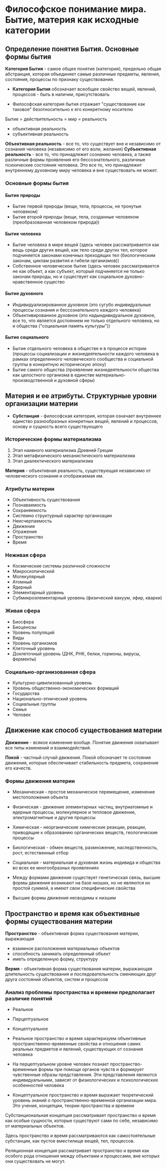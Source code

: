 # Философское понимание мира. Бытие, материя как исходные категории

## Определение понятия Бытия. Основные формы бытия

**Категория Бытия** - самое общее понятие (категория), предельно общая абстракция, которая объединяет самые различные предметы, явления, состояния, процессы по признаку существования.

- **Категория Бытия** обозначает всеобщее свойство вещей, явлений, процессов - быть в наличии, присутствовать

- Философская категория бытия отражает "существование как таковое" безотносительно к его конкретному носителю

Бытие = действительность = мир = реальность
- объективная реальность
- субъективная реальность

**Объективная реальность** - все то, что существует вне и независимо от сознания человека (независимо от его воли, желания)
**Субъективная реальность** - все то, что принадлежит сознанию человека, а также различные формы проявления его бессознательного, различные психические состояния человека. Это все то, что принадлежит внутреннему духовному миру человека и вне существовать не может.

### Основные формы бытия

#### Бытие природы
- Бытие первой природы (вещи, тела, процессы, не тронутые человеком)
- Бытие второй природы (вещи, тела, созданные человеком (преобразованная человеком природа))

#### Бытие человека
- Бытие человека в мире вещей (здесь человек рассматривается как вещь среди других вещей, как тело среди других тел, которое подчиняется законами конечных преходящих тел (биологическим законам, циклам развития и гибели организмов))
- Собственное человеческое бытие (здесь человек рассматривается не как объект, а как субъект, который подчиняется не только законам природы, но и существует как социальное духовно-нравственное существо

#### Бытие духовного
- Индивидуализированное духовное (это сугубо индивидуальные процессы сознания и бессознательного каждого человека)
- Объективированное духовное (это надындивидуальное духовное, все то, что является достоянием не только отдельного человека, но и общества ("социальная память культуры"))

#### Бытие социального
- Бытие отдельного человека в обществе и в процессе истории (процессы социализации и жизнедеятельности каждого человека в рамках определенного человеческого сообщества и социальной группы в конкретную историческую эпоху)
- Бытие самого общества (проявление жизнедеятельности общества как целостного организма в единстве материально-производственной и духовной сферы)

## Материя и ее атрибуты. Структурные уровни организации материи

- **Субстанция** - философская категория, которая означает внутреннее единство разнообразных конкретных вещей, явлений и процессов, основу и сущность всего существующего

### Исторические формы материализма

1. Этап наивного материализма Древней Греции
2. Этап метафизического механистического материализма
3. Этап диалектического материализма

**Материя** - объективная реальность, существующая независимо от человеческого сознания и отображаемая им.

### Атрибуты материи

- Объективность существования
- Познаваемость
- Сохраняемость
- Системно структурный характер организации
- Неисчерпаемость
- Движение
- Отражение
- Пространство
- Время

### Неживая сфера

- Космические системы различной сложности
- Макроскопический
- Молекулярный
- Атомный
- Ядерный
- Элементарный уровень
- Субмикроэлементарный уровень (физический вакуум, эфир, кварки)

### Живая сфера

- Биосфера
- Биоценозы
- Уровень популяций
- Виды
- Уровень организмов
- Клеточный уровень
- Доклеточный уровень (ДНК, РНК, белки, гормоны, вирусы, ферменты)

### Социально-организованная сфера

- Культурно-цивилизованный уровень
- Уровень общественно-экономических формаций
- Государства
- Национально-этнический уровень
- Социальные группы
- Семья
- Человек

## Движение как способ существования материи

**Движение** - всякое изменение вообще. Понятие движения охватывает все типы изменений и взаимодействий.

**Покой** - частный случай движения. Покой обозначает те состояния движения, которые обеспечивает стабильность предмета, сохранение его качеств.

### Формы движения материи

- Механическая - простое механическое перемещение, изменение местоположения объекта
- Физическая - движение элементарных частиц, внутриатомные и ядерные процессы, молекулярное и тепловое движение, электромагнитные и другие процессы
- Химическая - неорганические химические реакции, реакции, приводящие к образованию органических веществ, геологические процессы
- Биологическая - обмен веществ, размножение, наследственность, рост, естественный отбор
- Социальная - материальная и духовная жизнь индивида и общества во всех ее многообразных проявлениях

- Между формами движения существует генетическая связь, высшие формы движения возникают на базе низших, но не являются их простой суммой, а имеют свои специфические свойства
- Высшие формы движения несводимы к низшим

## Пространство и время как объективные формы существования материи

**Пространство** - объективная форма существования материи, выражающая
- взаимное расположения материальных объектов
- способность занимать определенный объект
- иметь определенную форму, структуру

**Вермя** - объективная форма существования материи, выражающая длительность существования и последовательность сменяющих друг друга состояний объектов, систем и процессов

### Анализ проблемы пространства и времени предполагает различие понятий

- Реальное
- Перцептуальное
- Концептуальное

- Реальное пространство и время характеризуем объективные пространственно-временные свойства и отношения самих реальных предметов и явлений, существующих от сознания человека
- На перцептуальном уровне человек познает пространство-временные формы при помощи органов чувств и формирует чувственные образы представления. Эти представления являются индивидуальными, зависят от физиологических и психологических особенностей человека
- Концептуальное пространство и время выражает теоретический уровень знаний о пространственно-временной организации мира. Это учения, концепции, теории пространства и времени

Субстанциональная концепция рассматривает пространство и время как особые сущности, которые существуют сами по себе, независимо от материальных объектов.

Здесь пространство и время рассматриваются как самостоятельные субстанции, как пустое вместилище вещей, тел, процессов.

Реляционная концепция рассматривает пространство и время как особого рода отношения между объектами и процессами, вне которых они существовать не могут.
